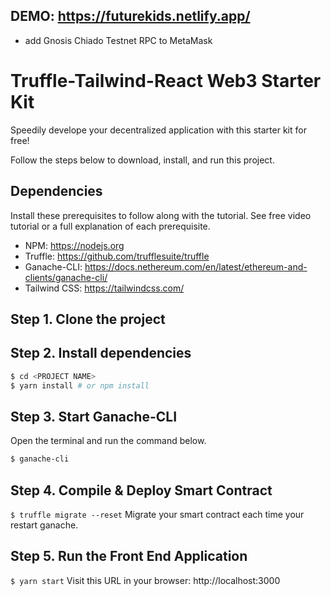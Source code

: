 ## DEMO: https://futurekids.netlify.app/
- add Gnosis Chiado Testnet RPC to MetaMask



# Truffle-Tailwind-React Web3 Starter Kit
Speedily develope your decentralized application with this starter kit for free!

Follow the steps below to download, install, and run this project.

## Dependencies
Install these prerequisites to follow along with the tutorial. See free video tutorial or a full explanation of each prerequisite.
- NPM: https://nodejs.org
- Truffle: https://github.com/trufflesuite/truffle
- Ganache-CLI: https://docs.nethereum.com/en/latest/ethereum-and-clients/ganache-cli/
- Tailwind CSS: https://tailwindcss.com/


## Step 1. Clone the project

## Step 2. Install dependencies
```sh
$ cd <PROJECT NAME>
$ yarn install # or npm install
```
## Step 3. Start Ganache-CLI
Open the terminal and run the command below.
```sh
$ ganache-cli
```

## Step 4. Compile & Deploy Smart Contract
`$ truffle migrate --reset`
Migrate your smart contract each time your restart ganache.

## Step 5. Run the Front End Application
`$ yarn start`
Visit this URL in your browser: http://localhost:3000

